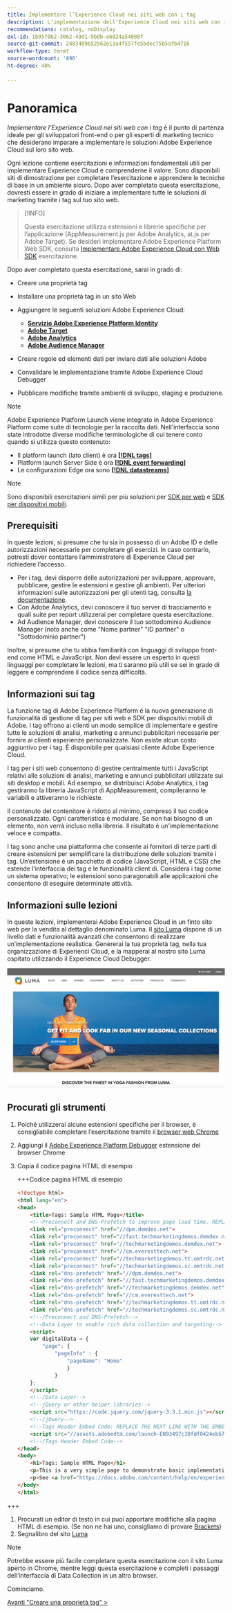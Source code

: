 ```yaml
---
title: Implementare l’Experience Cloud nei siti web con i tag
description: L’implementazione dell’Experience Cloud nei siti web con i tag è il punto di partenza ideale per gli sviluppatori front-end o per gli esperti di marketing tecnico che desiderano imparare a implementare le soluzioni Adobe Experience Cloud sul loro sito web.
recommendations: catalog, noDisplay
exl-id: 1b95f0b2-3062-49d1-9b0b-e6824a54008f
source-git-commit: 2483409b52562e13a4f557fe5bdec75b5afb4716
workflow-type: tm+mt
source-wordcount: '896'
ht-degree: 40%

---
```


# Panoramica

_Implementare l’Experience Cloud nei siti web con i tag_ è il punto di partenza ideale per gli sviluppatori front-end o per gli esperti di marketing tecnico che desiderano imparare a implementare le soluzioni Adobe Experience Cloud sul loro sito web.

Ogni lezione contiene esercitazioni e informazioni fondamentali utili per implementare Experience Cloud e comprenderne il valore. Sono disponibili siti di dimostrazione per completare l’esercitazione e apprendere le tecniche di base in un ambiente sicuro. Dopo aver completato questa esercitazione, dovresti essere in grado di iniziare a implementare tutte le soluzioni di marketing tramite i tag sul tuo sito web.

>[!INFO]
>
>Questa esercitazione utilizza estensioni e librerie specifiche per l’applicazione (AppMeasurement.js per Adobe Analytics, at.js per Adobe Target). Se desideri implementare Adobe Experience Platform Web SDK, consulta [Implementare Adobe Experience Cloud con Web SDK](/help/tutorial-web-sdk/overview.md) esercitazione.


Dopo aver completato questa esercitazione, sarai in grado di:

* Creare una proprietà tag

* Installare una proprietà tag in un sito Web

* Aggiungere le seguenti soluzioni Adobe Experience Cloud:
   * **[Servizio Adobe Experience Platform Identity](id-service.md)**
   * **[Adobe Target](target.md)**
   * **[Adobe Analytics](analytics.md)**
   * **[Adobe Audience Manager](audience-manager.md)**

* Creare regole ed elementi dati per inviare dati alle soluzioni Adobe

* Convalidare le implementazione tramite Adobe Experience Cloud Debugger

* Pubblicare modifiche tramite ambienti di sviluppo, staging e produzione.

>[!NOTE]
>
>Adobe Experience Platform Launch viene integrato in Adobe Experience Platform come suite di tecnologie per la raccolta dati. Nell’interfaccia sono state introdotte diverse modifiche terminologiche di cui tenere conto quando si utilizza questo contenuto:
>
> * Il platform launch (lato client) è ora **[[!DNL tags]](https://experienceleague.adobe.com/docs/experience-platform/tags/home.html?lang=it)**
> * Platform launch Server Side è ora **[[!DNL event forwarding]](https://experienceleague.adobe.com/docs/experience-platform/tags/event-forwarding/overview.html)**
> * Le configurazioni Edge ora sono **[[!DNL datastreams]](https://experienceleague.adobe.com/docs/experience-platform/edge/fundamentals/datastreams.html?lang=it)**

>[!NOTE]
>
>Sono disponibili esercitazioni simili per più soluzioni per [SDK per web](../tutorial-web-sdk/overview.md) e [SDK per dispositivi mobili](../tutorial-mobile-sdk/overview.md).

## Prerequisiti

In queste lezioni, si presume che tu sia in possesso di un Adobe ID e delle autorizzazioni necessarie per completare gli esercizi. In caso contrario, potresti dover contattare l’amministratore di Experience Cloud per richiedere l’accesso.

* Per i tag, devi disporre delle autorizzazioni per sviluppare, approvare, pubblicare, gestire le estensioni e gestire gli ambienti. Per ulteriori informazioni sulle autorizzazioni per gli utenti tag, consulta [la documentazione](https://experienceleague.adobe.com/docs/experience-platform/tags/admin/user-permissions.html).
* Con Adobe Analytics, devi conoscere il tuo server di tracciamento e quali suite per report utilizzerai per completare questa esercitazione.
* Ad Audience Manager, devi conoscere il tuo sottodominio Audience Manager (noto anche come &quot;Nome partner&quot; &quot;ID partner&quot; o &quot;Sottodominio partner&quot;)

Inoltre, si presume che tu abbia familiarità con linguaggi di sviluppo front-end come HTML e JavaScript. Non devi essere un esperto in questi linguaggi per completare le lezioni, ma ti saranno più utili se sei in grado di leggere e comprendere il codice senza difficoltà.

## Informazioni sui tag

La funzione tag di Adobe Experience Platform è la nuova generazione di funzionalità di gestione di tag per siti web e SDK per dispositivi mobili di Adobe. I tag offrono ai clienti un modo semplice di implementare e gestire tutte le soluzioni di analisi, marketing e annunci pubblicitari necessarie per fornire ai clienti esperienze personalizzate. Non esiste alcun costo aggiuntivo per i tag. È disponibile per qualsiasi cliente Adobe Experience Cloud.

I tag per i siti web consentono di gestire centralmente tutti i JavaScript relativi alle soluzioni di analisi, marketing e annunci pubblicitari utilizzate sui siti desktop e mobili. Ad esempio, se distribuisci Adobe Analytics, i tag gestiranno la libreria JavaScript di AppMeasurement, compileranno le variabili e attiveranno le richieste.

Il contenuto del contenitore è ridotto al minimo, compreso il tuo codice personalizzato. Ogni caratteristica è modulare. Se non hai bisogno di un elemento, non verrà incluso nella libreria. Il risultato è un&#39;implementazione veloce e compatta.

I tag sono anche una piattaforma che consente ai fornitori di terze parti di creare estensioni per semplificare la distribuzione delle soluzioni tramite i tag. Un’estensione è un pacchetto di codice (JavaScript, HTML e CSS) che estende l’interfaccia dei tag e le funzionalità client di. Considera i tag come un sistema operativo; le estensioni sono paragonabili alle applicazioni che consentono di eseguire determinate attività.

## Informazioni sulle lezioni

In queste lezioni, implementerai Adobe Experience Cloud in un finto sito web per la vendita al dettaglio denominato Luma. Il [sito Luma](https://luma.enablementadobe.com/content/luma/us/en.html) dispone di un livello dati e funzionalità avanzati che consentono di realizzare un’implementazione realistica. Genererai la tua proprietà tag, nella tua organizzazione di Experienci Cloud, e la mapperai al nostro sito Luma ospitato utilizzando il Experience Cloud Debugger.

[![Sito web Luma](images/overview-luma.png)](https://luma.enablementadobe.com/content/luma/us/en.html)

## Procurati gli strumenti

1. Poiché utilizzerai alcune estensioni specifiche per il browser, è consigliabile completare l’esercitazione tramite il [browser web Chrome](https://www.google.com/chrome/)
1. Aggiungi il [Adobe Experience Platform Debugger](https://chromewebstore.google.com/detail/adobe-experience-platform/bfnnokhpnncpkdmbokanobigaccjkpob) estensione del browser Chrome
1. Copia il codice pagina HTML di esempio

   +++Codice pagina HTML di esempio

   ```html
   <!doctype html>
   <html lang="en">
   <head>
       <title>Tags: Sample HTML Page</title>
       <!--Preconnect and DNS-Prefetch to improve page load time. REPLACE "techmarketingdemos" WITH YOUR OWN AAM PARTNER ID, TARGET CLIENT CODE, AND ANALYTICS TRACKING SERVER-->
       <link rel="preconnect" href="//dpm.demdex.net">
       <link rel="preconnect" href="//fast.techmarketingdemos.demdex.net">
       <link rel="preconnect" href="//techmarketingdemos.demdex.net">
       <link rel="preconnect" href="//cm.everesttech.net">
       <link rel="preconnect" href="//techmarketingdemos.tt.omtrdc.net">
       <link rel="preconnect" href="//techmarketingdemos.sc.omtrdc.net">
       <link rel="dns-prefetch" href="//dpm.demdex.net">
       <link rel="dns-prefetch" href="//fast.techmarketingdemos.demdex.net">
       <link rel="dns-prefetch" href="//techmarketingdemos.demdex.net">
       <link rel="dns-prefetch" href="//cm.everesttech.net">
       <link rel="dns-prefetch" href="//techmarketingdemos.tt.omtrdc.net">
       <link rel="dns-prefetch" href="//techmarketingdemos.sc.omtrdc.net">
       <!--/Preconnect and DNS-Prefetch-->
       <!--Data Layer to enable rich data collection and targeting-->
       <script>
       var digitalData = {
           "page": {
               "pageInfo" : {
                   "pageName": "Home"
                   }
               }
       };
       </script>
       <!--/Data Layer-->
       <!--jQuery or other helper libraries-->
       <script src="https://code.jquery.com/jquery-3.3.1.min.js"></script>
       <!--/jQuery-->
       <!--Tags Header Embed Code: REPLACE THE NEXT LINE WITH THE EMBED CODE FROM YOUR OWN DEVELOPMENT ENVIRONMENT-->
       <script src="//assets.adobedtm.com/launch-EN93497c30fdf0424eb678d5f4ffac66dc.min.js" async></script>
       <!--/Tags Header Embed Code-->
   </head>
   <body>
       <h1>Tags: Sample HTML Page</h1>
       <p>This is a very simple page to demonstrate basic implementation concepts of Tags</p>
       <p>See <a href="https://docs.adobe.com/content/help/en/experience-cloud/implementing-in-websites-with-launch/index.html">Implementing the Experience Cloud in Websites with Tags</a> for the complete tutorial</p>
   </body>
   </html>
   ```

+++

1. Procurati un editor di testo in cui puoi apportare modifiche alla pagina HTML di esempio. (Se non ne hai uno, consigliamo di provare [Brackets](https://brackets.io/))
1. Segnalibro del sito [Luma](https://luma.enablementadobe.com/content/luma/us/en.html)

>[!NOTE]
>
>Potrebbe essere più facile completare questa esercitazione con il sito Luma aperto in Chrome, mentre leggi questa esercitazione e completi i passaggi dell’interfaccia di Data Collection in un altro browser.

Cominciamo.

[Avanti &quot;Creare una proprietà tag&quot; >](create-a-property.md)
